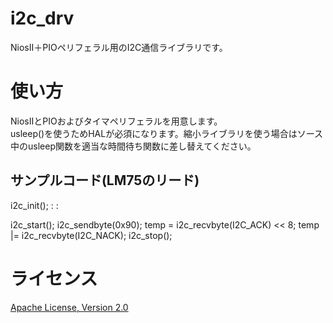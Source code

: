 ﻿i2c_drv
====================
NiosII＋PIOペリフェラル用のI2C通信ライブラリです。


使い方
==========
NiosIIとPIOおよびタイマペリフェラルを用意します。  
usleep()を使うためHALが必須になります。縮小ライブラリを使う場合はソース中のusleep関数を適当な時間待ち関数に差し替えてください。  


サンプルコード(LM75のリード)
-----------------------------
<span>
  i2c_init();
    :
    :

  i2c_start();
  i2c_sendbyte(0x90);
  temp = i2c_recvbyte(I2C_ACK) << 8;
  temp |= i2c_recvbyte(I2C_NACK);
  i2c_stop();
</span>


ライセンス
=========

[Apache License, Version 2.0](http://www.apache.org/licenses/LICENSE-2.0)

